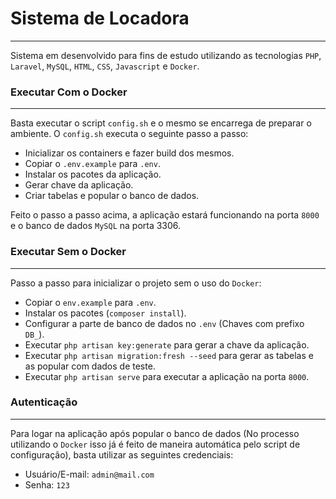 # Sistema de Locadora
---

Sistema em desenvolvido para fins de estudo utilizando as tecnologias `PHP`, `Laravel`, `MySQL`, `HTML`, `CSS`, `Javascript` e `Docker`.

### Executar Com o Docker
---

Basta executar o script `config.sh` e o mesmo se encarrega de preparar o ambiente.
O `config.sh` executa o seguinte passo a passo:
- Inicializar os containers e fazer build dos mesmos.
- Copiar o `.env.example` para `.env`.
- Instalar os pacotes da aplicação.
- Gerar chave da aplicação.
- Criar tabelas e popular o banco de dados.

Feito o passo a passo acima, a aplicação estará funcionando na porta `8000` e o banco de dados `MySQL` na porta 3306.

### Executar Sem o Docker
---
Passo a passo para inicializar o projeto sem o uso do `Docker`:
- Copiar o `env.example` para `.env`.
- Instalar os pacotes (`composer install`).
- Configurar a parte de banco de dados no `.env` (Chaves com prefixo `DB_`).
- Executar `php artisan key:generate` para gerar a chave da aplicação.
- Executar `php artisan migration:fresh --seed` para gerar as tabelas e as popular com dados de teste.
- Executar `php artisan serve` para executar a aplicação na porta `8000`.

### Autenticação
---

Para logar na aplicação após popular o banco de dados (No processo utilizando o `Docker` isso já é feito de maneira automática pelo script de configuração), basta utilizar as seguintes credenciais:

- Usuário/E-mail: `admin@mail.com`
- Senha: `123`
